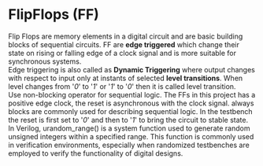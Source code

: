 # FlipFlops (FF)
Flip Flops are memory elements in a digital circuit and are basic building blocks of sequential circuits. FF are **edge triggered** which change their state on rising or falling edge of a clock signal and is more suitable for synchronous systems. <br />
Edge triggering is also called as **Dynamic Triggering** where output changes with respect to input only at instants of selected **level transitions**. When level changes from '_0_' to '_1_' or '_1_' to '_0_' then it is called level transition.<br />
Use non-blocking operator for sequential logic.
The FFs in this project has a positive edge clock, the reset is asynchronous with the clock signal. 
always blocks are commonly used for describing sequential logic. In the testbench the reset is first set to '_0_' and then to '_1_' to bring the circuit to stable state. 
<br />
In Verilog, urandom_range() is a system function used to generate random unsigned integers within a specified range. This function is commonly used in verification environments, especially when randomized testbenches are employed to verify the functionality of digital designs.
